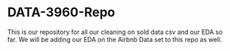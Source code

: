 # DATA-3960-Repo
This is our repository for all our cleaning on sold data csv and our EDA so far. We will be adding our EDA on the Airbnb Data set to this repo as well. 
